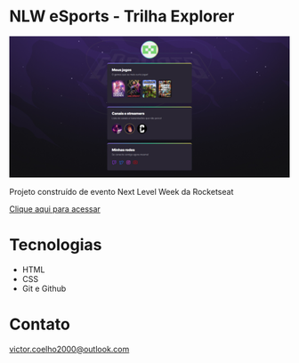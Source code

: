 # NLW eSports - Trilha Explorer

![preview](./.github/preview.png)

Projeto construído de evento Next Level Week da Rocketseat

[Clique aqui para acessar](https://victorhcoelho.github.io/nlw-esports-explorer)

# Tecnologias

- HTML
- CSS
- Git e Github

# Contato

victor.coelho2000@outlook.com